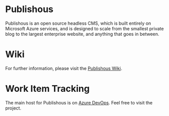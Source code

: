 # Publishous
Publishous is an open source headless CMS, which is built entirely on Microsoft Azure services, and is designed to scale from the smallest private blog to the largest enterprise website, and anything that goes in between.


# Wiki
For further information, please visit the [Publishous Wiki](https://github.com/Chosense/Publishous/wiki).


# Work Item Tracking
The main host for Publishous is on [Azure DevOps](https://dev.azure.com/chosense/Publishous). Feel free to visit the project.
